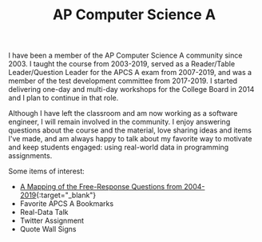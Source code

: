 ﻿---
layout: page

title: AP Computer Science A

featured_image: /assets/images/pages/apcs-a.jpg


---

I have been a member of the AP Computer Science A community since 2003. I taught the course from 2003-2019, served as a Reader/Table Leader/Question Leader for the APCS A exam from 2007-2019, and was a member of the test development committee from 2017-2019.  I started delivering one-day and multi-day workshops for the College Board in 2014 and I plan to continue in that role.   

Although I have left the classroom and am now working as a software engineer, I will remain involved in the community.  I enjoy answering questions about the course and the material, love sharing ideas and items I've made, and am always happy to talk about my favorite way to motivate and keep students engaged:  using real-world data in programming assignments. 

Some items of interest:

* [A Mapping of the Free-Response Questions from 2004-2019](https://docs.google.com/spreadsheets/d/1Q0pbL9qawN8XlUctkDIiqsP6XdwR-IcWZ_cwauHy0-U/edit?usp=sharing){:target="_blank"}
* Favorite APCS A Bookmarks
* Real-Data Talk
* Twitter Assignment
* Quote Wall Signs

